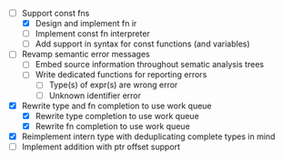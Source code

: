 - [ ] Support const fns
    - [X] Design and implement fn ir
    - [ ] Implement const fn interpreter
    - [ ] Add support in syntax for const functions (and variables)
- [ ] Revamp semantic error messages
    - [ ] Embed source information throughout sematic analysis trees
    - [ ] Write dedicated functions for reporting errors
        - [ ] Type(s) of expr(s) are wrong error
        - [ ] Unknown identifier error
- [X] Rewrite type and fn completion to use work queue
    - [X] Rewrite type completion to use work queue
    - [X] Rewrite fn completion to use work queue
- [X] Reimplement intern type with deduplicating complete types in mind
- [ ] Implement addition with ptr offset support
